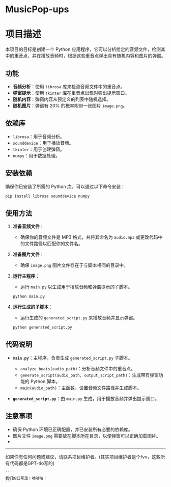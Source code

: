 # MusicPop-ups

# 项目描述

本项目的目标是创建一个 Python 应用程序，它可以分析给定的音频文件，检测其中的重音点，并在播放音频时，根据这些重音点弹出具有随机内容和图片的弹窗。

## 功能

- **音频分析**：使用 `librosa` 库来检测音频文件中的重音点。
- **弹窗提示**：使用 `tkinter` 库在重音点出现时弹出提示窗口。
- **随机内容**：弹窗内容从预定义的列表中随机选择。
- **随机图片**：弹窗有 20% 的概率附带一张图片 `image.png`。

## 依赖库

- `librosa`：用于音频分析。
- `sounddevice`：用于播放音频。
- `tkinter`：用于创建弹窗。
- `numpy`：用于数据处理。

## 安装依赖

确保你已安装了所需的 Python 库。可以通过以下命令安装：

```bash
pip install librosa sounddevice numpy
```

## 使用方法

1. **准备音频文件**：
   - 确保你的音频文件是 MP3 格式，并将其命名为 `audio.mp3` 或更改代码中的文件路径以匹配你的文件名。

2. **准备图片文件**：
   - 确保 `image.png` 图片文件存在于与脚本相同的目录中。

3. **运行主程序**：
   - 运行 `main.py` 以生成用于播放音频和弹窗提示的子脚本。

   ```bash
   python main.py
   ```

4. **运行生成的子脚本**：
   - 运行生成的 `generated_script.py` 来播放音频并显示弹窗。

   ```bash
   python generated_script.py
   ```

## 代码说明

- **`main.py`**：主程序，负责生成 `generated_script.py` 子脚本。
  - `analyze_beats(audio_path)`：分析音频文件中的重音点。
  - `generate_script(audio_path, output_script_path)`：生成带有弹窗功能的 Python 脚本。
  - `main(audio_path)`：主函数，设置音频文件路径并生成脚本。

- **`generated_script.py`**：由 `main.py` 生成，用于播放音频并弹出提示窗口。

## 注意事项

- 确保 Python 环境已正确配置，并已安装所有必要的依赖库。
- 图片文件 `image.png` 需要放在脚本所在目录，以便弹窗可以正确加载图片。
- 
---

如果你有任何问题或建议，请联系项目维护者。(其实项目维护者是个fvv，这些所有代码都是GPT-4o写的)

    ```
    我们的口号是！咕咕咕！
    ```

